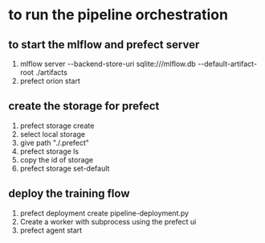 # to run the pipeline orchestration

## to start the mlflow and prefect server
1. mlflow server --backend-store-uri sqlite:///mlflow.db --default-artifact-root ./artifacts
2. prefect orion start

## create the storage for prefect
1. prefect storage create 
2. select local storage
3. give path "./.prefect"
4. prefect storage ls
5. copy the id of storage
6. prefect storage set-default <id>

## deploy the training flow
1. prefect deployment create pipeline-deployment.py
2. Create a worker with subprocess using the prefect ui
3. prefect agent start <workerid>